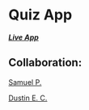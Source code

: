 # Quiz App
***[Live App](https://s-poveda.github.io/quiz-app/)***
## Collaboration:
[Samuel P.](https://github.com/s-poveda)

[Dustin E. C.](https://github.com/Dustin1386)
